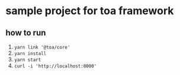 # sample project for toa framework

## how to run

1. `yarn link '@toa/core'`
2. `yarn install`
3. `yarn start`
4. `curl -i 'http://localhost:8000'`
